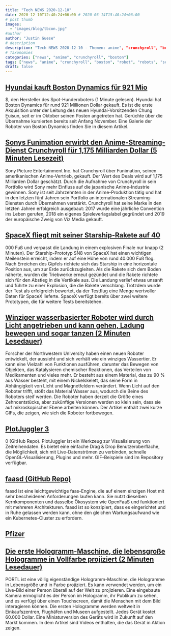 ```yaml
---
title: "Tech NEWS 2020-12-10"
date: 2020-12-10T12:40:24+06:00 # 2020-03-14T15:40:24+06:00
# post thumb
images:
  - "images/blog/tbcon.jpg"
#author
author: "Justin Guese"
# description
description: "Tech NEWS 2020-12-10 - Themen: anime", "crunchyroll", "boston"
# Taxonomies
categories: ["news", "anime", "crunchyroll", "boston"]
tags: ["news", "anime", "crunchyroll", "boston", "robot", "robots", "sony"]
draft: false
---
```


## [Hyundai kauft Boston Dynamics für 921 Mio](https://www.cnet.com/roadshow/news/hyundai-purchases-boston-dynamics-for-921m-makers-of-spot-dog-robot//1/010001764c58373d-bd8bee4b-f0c3-478e-8687-19b88d24bd7c-000000/MLKHFdYChuBJs7w1OgcMPLAWi_8rgetmHBPqdmIXEuI=171)

 $, den Hersteller des Spot-Hunderoboters (1 Minute gelesen). Hyundai hat Boston Dynamics für rund 921 Millionen Dollar gekauft. Es ist die erste Akquisition unter der Leitung des neuen Hyundai-Vorsitzenden Chung Euisun, seit er im Oktober seinen Posten angetreten hat. Gerüchte über die Übernahme kursierten bereits seit Anfang November. Eine Galerie der Roboter von Boston Dynamics finden Sie in diesem Artikel.

## [Sonys Funimation erwirbt den Anime-Streaming-Dienst Crunchyroll für 1,175 Milliarden Dollar (5 Minuten Lesezeit)](https://www.polygon.com/2020/12/9/21547657/sonys-funimation-acquires-crunchyroll-deal-price-watching-anime?scrolla=5eb6d68b7fedc32c19ef33b4/1/010001764c58373d-bd8bee4b-f0c3-478e-8687-19b88d24bd7c-000000/rEBO71h7c7Bj_TjqD1W7qSN29DNT_l4f1gTMsNRjokc=171)

 Sony Picture Entertainment Inc. hat Crunchyroll über Funimation, seinen amerikanischen Anime-Vertrieb, gekauft. Der Wert des Deals wird auf 1,175 Milliarden Dollar geschätzt. Durch die Aufnahme von Crunchyroll in sein Portfolio wird Sony mehr Einfluss auf die japanische Anime-Industrie gewinnen. Sony ist seit Jahrzehnten in der Anime-Produktion tätig und hat in den letzten fünf Jahren sein Portfolio an internationalen Streaming-Diensten durch Übernahmen verstärkt. Crunchyroll hat seine Marke in den letzten Jahren erfolgreich ausgebaut: 2017 wurde eine jährliche Convention ins Leben gerufen, 2018 ein eigenes Spieleverlagslabel gegründet und 2019 der europäische Zweig von Viz Media gekauft.

## [SpaceX fliegt mit seiner Starship-Rakete auf 40](https://techcrunch.com/2020/12/09/spacex-flies-its-starship-rocket-to-40000-feet-just-misses-the-landing-in-explosive-finale//1/010001764c58373d-bd8bee4b-f0c3-478e-8687-19b88d24bd7c-000000/Cn_o2okYfbhGzHVITnR7LUlFRsAE-bZ4D16jikdCcc0=171)

000 Fuß und verpasst die Landung in einem explosiven Finale nur knapp (2 Minuten). Der Starship-Prototyp SN8 von SpaceX hat einen wichtigen Meilenstein erreicht, indem er auf eine Höhe von rund 40.000 Fuß flog. Nach Erreichen des Gipfels richtete sich das Starship in eine horizontale Position aus, um zur Erde zurückzugleiten. Als die Rakete sich dem Boden näherte, wurden die Triebwerke erneut gezündet und die Rakete richtete sich für den Abstieg in die Vertikale aus. Die Landung verlief etwas unsanft und führte zu einer Explosion, die die Rakete verschlang. Trotzdem wurde der Test als erfolgreich bewertet, da der Testflug eine Menge wertvoller Daten für SpaceX lieferte. SpaceX verfügt bereits über zwei weitere Prototypen, die für weitere Tests bereitstehen.

## [Winziger wasserbasierter Roboter wird durch Licht angetrieben und kann gehen, Ladung bewegen und sogar tanzen (2 Minuten Lesedauer)](https://techcrunch.com/2020/12/09/tiny-water-based-robot-is-powered-by-light-and-can-walk-move-cargo-and-even-dance//1/010001764c58373d-bd8bee4b-f0c3-478e-8687-19b88d24bd7c-000000/0fos3eSSsbsguDbwY3Es2SO4nRNWHb8Ib6vCKZgGKAE=171)

 Forscher der Northwestern University haben einen neuen Roboter entwickelt, der aussieht und sich verhält wie ein winziges Wassertier. Er kann eine Vielzahl von Funktionen ausführen, darunter das Bewegen von Objekten, das Katalysieren chemischer Reaktionen, das Verteilen von Medikamenten und vieles mehr. Er besteht aus einem Material, das zu 90 % aus Wasser besteht, mit einem Nickelskelett, das seine Form in Abhängigkeit von Licht und Magnetfeldern verändert. Wenn Licht auf den Roboter trifft, stößt das Material Wasser aus, wodurch die Beine des Roboters steif werden. Die Roboter haben derzeit die Größe eines Zehncentstücks, aber zukünftige Versionen werden so klein sein, dass sie auf mikroskopischer Ebene arbeiten können. Der Artikel enthält zwei kurze GIFs, die zeigen, wie sich die Roboter fortbewegen.

## [PlotJuggler 3](https://github.com/facontidavide/PlotJuggler/1/010001764c58373d-bd8bee4b-f0c3-478e-8687-19b88d24bd7c-000000/N1_tyNmtkeJvV64rOQGaFcuB4RdeT92C5i0LL3AJPMQ=171)

0 (GitHub Repo). PlotJuggler ist ein Werkzeug zur Visualisierung von Zeitreihendaten. Es bietet eine einfache Drag & Drop Benutzeroberfläche, die Möglichkeit, sich mit Live-Datenströmen zu verbinden, schnelle OpenGL-Visualisierung, Plugins und mehr. GIF-Beispiele sind im Repository verfügbar.

## [faasd (GitHub Repo)](https://github.com/openfaas/faasd/1/010001764c58373d-bd8bee4b-f0c3-478e-8687-19b88d24bd7c-000000/lrOKxuQWpxc6DkAawSu9H3ix5bzirZGOqKciU3_Rb0U=171)

 faasd ist eine leichtgewichtige faas-Engine, die auf einem einzigen Host mit sehr bescheidenen Anforderungen laufen kann. Sie nutzt dieselben Kernkomponenten und dasselbe Ökosystem wie OpenFaaS und funktioniert mit mehreren Architekturen. faasd ist so konzipiert, dass es eingerichtet und in Ruhe gelassen werden kann, ohne den gleichen Wartungsaufwand wie ein Kubernetes-Cluster zu erfordern.

## [Pfizer](https://www.bbc.com/news/technology-55249353/1/010001764c58373d-bd8bee4b-f0c3-478e-8687-19b88d24bd7c-000000/lRFdNJSvumuoPvX8_xWs2-z6XLZ2ygzShVbqUmSsZGs=171)



## [Die erste Hologramm-Maschine, die lebensgroße Hologramme in Vollfarbe projiziert (2 Minuten Lesedauer)](https://www.intelligentliving.co/first-hologram-machine-life-size//1/010001764c58373d-bd8bee4b-f0c3-478e-8687-19b88d24bd7c-000000/_4I_aPFBjcG_umm8gFlhnV8Kp3zo3DvmGoCixQl6i3s=171)

 PORTL ist eine völlig eigenständige Hologramm-Maschine, die Hologramme in Lebensgröße und in Farbe projiziert. Es kann verwendet werden, um ein Live-Bild einer Person überall auf der Welt zu projizieren. Eine eingebaute Kamera ermöglicht es der Person im Hologramm, ihr Publikum zu sehen, und es verfügt über einen Touchscreen, damit die Menschen mit dem Bild interagieren können. Die ersten Hologramme werden weltweit in Einkaufszentren, Flughäfen und Museen aufgestellt. Jedes Gerät kostet 60.000 Dollar. Eine Miniaturversion des Geräts wird in Zukunft auf den Markt kommen. In dem Artikel sind Videos enthalten, die das Gerät in Aktion zeigen.

